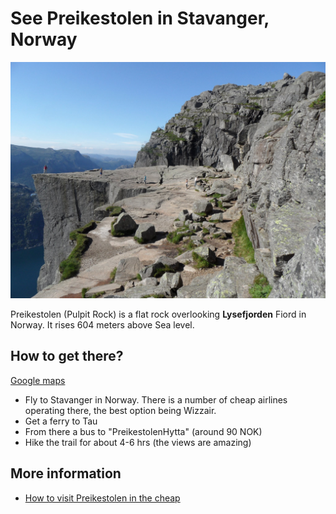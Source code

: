 # See Preikestolen in Stavanger, Norway

![](./preikestolen.jpg)

Preikestolen (Pulpit Rock) is a flat rock overlooking **Lysefjorden** Fiord in Norway.
It rises 604 meters above Sea level.

## How to get there?

[Google maps](https://www.google.com/maps/place/Pulpit+Rock/@58.9868702,6.1882502,16.46z/data=!4m5!3m4!1s0x0:0x5d303484dfa9bb4c!8m2!3d58.9863737!4d6.1905263!5m1!1e4)

- Fly to Stavanger in Norway. There is a number of cheap airlines operating there, the best option being Wizzair.
- Get a ferry to Tau
- From there a bus to "PreikestolenHytta" (around 90 NOK)
- Hike the trail for about 4-6 hrs (the views are amazing)

## More information
- [How to visit Preikestolen in the cheap](https://piszek.com/2012/07/30/cheap-preikestolen-kjeragbolten/)
